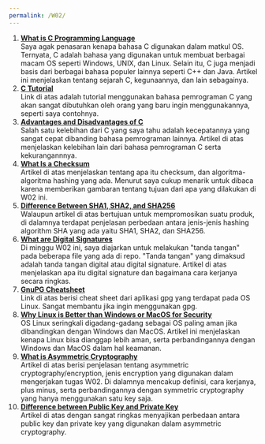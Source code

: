 ```yaml
---
permalink: /W02/
---
```

1. **[What is C Programming Language](https://www.guru99.com/c-programming-language.html)**  
   Saya agak penasaran kenapa bahasa C digunakan dalam matkul OS. Ternyata, C adalah bahasa yang digunakan untuk membuat berbagai macam OS seperti Windows, UNIX, dan Linux. Selain itu, C juga menjadi basis dari berbagai bahasa populer lainnya seperti C++ dan Java. Artikel ini menjelaskan tentang sejarah C, kegunaannya, dan lain sebagainya.
2. **[C Tutorial](https://www.tutorialspoint.com/cprogramming/index.htm)**  
   Link di atas adalah tutorial menggunakan bahasa pemrograman C yang akan sangat dibutuhkan oleh orang yang baru ingin menggunakannya, seperti saya contohnya.
3. **[Advantages and Disadvantages of C](https://data-flair.training/blogs/advantages-and-disadvantages-of-c/)**  
   Salah satu kelebihan dari C yang saya tahu adalah kecepatannya yang sangat cepat dibanding bahasa pemrograman lainnya. Artikel di atas menjelaskan kelebihan lain dari bahasa pemrograman C serta kekurangannnya.
4. **[What Is a Checksum](https://www.howtogeek.com/363735/what-is-a-checksum-and-why-should-you-care/)**  
   Artikel di atas menjelaskan tentang apa itu checksum, dan algoritma-algoritma hashing yang ada. Menurut saya cukup menarik untuk dibaca karena memberikan gambaran tentang tujuan dari apa yang dilakukan di W02 ini.
5. **[Difference Between SHA1, SHA2, and SHA256](https://www.thesslstore.com/blog/difference-sha-1-sha-2-sha-256-hash-algorithms/)**  
   Walaupun artikel di atas bertujuan untuk mempromosikan suatu produk, di dalamnya terdapat penjelasan perbedaan antara jenis-jenis hashing algorithm SHA yang ada yaitu SHA1, SHA2, dan SHA256.
6. **[What are Digital Signatures](https://www.zoho.com/sign/how-it-works/electronic-signature/digital-signature.html)**  
   Di minggu W02 ini, saya diajarkan untuk melakukan "tanda tangan" pada beberapa file yang ada di repo. "Tanda tangan" yang dimaksud adalah tanda tangan digital atau digital signature. Artikel di atas menjelaskan apa itu digital signature dan bagaimana cara kerjanya secara ringkas.
7. **[GnuPG Cheatsheet](https://devhints.io/gnupg)**  
   Link di atas berisi cheat sheet dari aplikasi gpg yang terdapat pada OS Linux. Sangat membantu jika ingin menggunakan gpg.
8. **[Why Linux is Better than Windows or MacOS for Security](https://www.computerworld.com/article/3252823/why-linux-is-better-than-windows-or-macos-for-security.html)**  
   OS Linux seringkali digadang-gadang sebagai OS paling aman jika dibandingkan dengan Windows dan MacOS. Artikel ini menjelaskan kenapa Linux bisa dianggap lebih aman, serta perbandingannya dengan Windows dan MacOS dalam hal keamanan.
9. **[What is Asymmetric Cryptography](https://searchsecurity.techtarget.com/definition/asymmetric-cryptography)**  
    Artikel di atas berisi penjelasan tentang asymmetric cryptography/encryption, jenis encryption yang digunakan dalam mengerjakan tugas W02. Di dalamnya mencakup definisi, cara kerjanya, plus minus, serta perbandingannya dengan symmetric cryptography yang hanya menggunakan satu key saja.
10. **[Difference between Public Key and Private Key](https://www.tutorialspoint.com/difference-between-private-key-and-public-key)**  
    Artikel di atas dengan sangat ringkas menyajikan perbedaan antara public key dan private key yang digunakan dalam asymmetric cryptography.